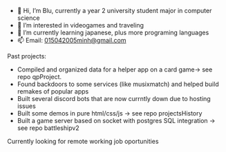 - 👋 Hi, I’m Blu, currently a year 2 university student major in computer science
- 👀 I’m interested in videogames and traveling
- 🌱 I’m currently learning japanese, plus more programing languages
- 📫 Email: 015042005minh@gmail.com

Past projects:
- Compiled and organized data for a helper app on a card game-> see repo qpProject.
- Found backdoors to some services (like musixmatch) and helped build remakes of popular apps
- Built several discord bots that are now currntly down due to hosting issues
- Built some demos in pure html/css/js -> see repo projectsHistory
- Built a game server based on socket with postgres SQL integration -> see repo battleshipv2

Currently looking for remote working job oportunities

<!---
BlueG15/BlueG15 is a ✨ special ✨ repository because its `README.md` (this file) appears on your GitHub profile.
You can click the Preview link to take a look at your changes.
--->
